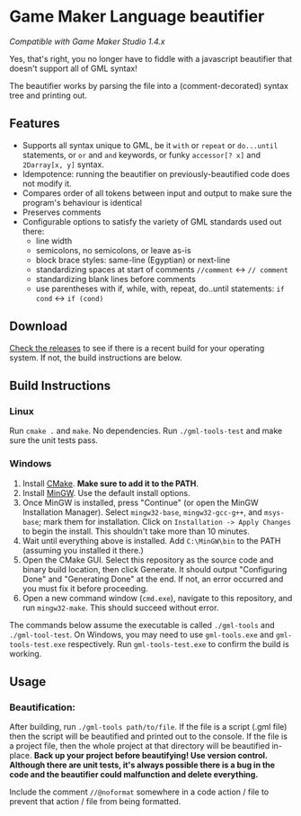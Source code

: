 # Game Maker Language beautifier

*Compatible with Game Maker Studio 1.4.x*

Yes, that's right, you no longer have to fiddle with a javascript beautifier that doesn't support all of GML syntax!

The beautifier works by parsing the file into a (comment-decorated) syntax tree and printing out.

## Features

- Supports all syntax unique to GML, be it `with` or `repeat` or `do...until` statements, or `or` and `and` keywords, or funky `accessor[? x]` and `2Darray[x, y]` syntax.
- Idempotence: running the beautifier on previously-beautified code does not modify it.
- Compares order of all tokens between input and output to make sure the program's behaviour is identical
- Preserves comments
- Configurable options to satisfy the variety of GML standards used out there:
  - line width
  - semicolons, no semicolons, or leave as-is
  - block brace styles: same-line (Egyptian) or next-line
  - standardizing spaces at start of comments `//comment` <-> `// comment`
  - standardizing blank lines before comments
  - use parentheses with if, while, with, repeat, do..until statements: `if cond` <-> `if (cond)`

## Download

[Check the releases](https://github.com/nstbayless/gml-beautify/releases) to see if there is a recent build for your operating system. If not, the build instructions are below.

## Build Instructions

### Linux

Run `cmake .` and `make`. No dependencies. Run `./gml-tools-test` and make sure the unit tests pass.

### Windows

1. Install [CMake](https://cmake.org/download/). **Make sure to add it to the PATH**.
2. Install [MinGW](https://sourceforge.net/projects/mingw/files/latest/download). Use the default install options.
3. Once MinGW is installed, press "Continue" (or open the MinGW Installation Manager). Select `mingw32-base`, `mingw32-gcc-g++`, and `msys-base`; mark them for installation. Click on `Installation -> Apply Changes` to begin the install. This shouldn't take more than 10 minutes. 
4. Wait until everything above is installed. Add `C:\MinGW\bin` to the PATH (assuming you installed it there.) 
5. Open the CMake GUI. Select this repository as the source code and binary build location, then click Generate. It should output "Configuring Done" and "Generating Done" at the end. If not, an error occurred and you must fix it before proceeding.
6. Open a new command window (`cmd.exe`), navigate to this repository, and run `mingw32-make`. This should succeed without error.

The commands below assume the executable is called `./gml-tools` and `./gml-tool-test`. On Windows, you may need to use `gml-tools.exe` and `gml-tools-test.exe` respectively. Run `gml-tools-test.exe` to confirm the build is working.

## Usage

### Beautification:

After building, run `./gml-tools path/to/file`. If the file is a script (.gml file) then the script will be beautified and printed out to the console. If the file is a project file, then the whole project at that directory will be beautified in-place. **Back up your project before beautifying! Use version control. Although there are unit tests, it's always possible there is a bug in the code and the beautifier could malfunction and delete everything.** 

Include the comment `//@noformat` somewhere in a code action / file to prevent that action / file from being formatted.
